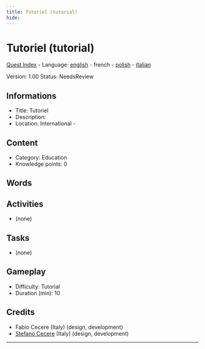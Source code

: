```yaml
---
title: Tutoriel (tutorial)
hide:
---
```


# Tutoriel (tutorial)
[Quest Index](./index.fr.md) - Language: [english](./tutorial.md) - french - [polish](./tutorial.pl.md) - [italian](./tutorial.it.md)

Version: 1.00
Status: NeedsReview

## Informations

- Title: Tutoriel
- Description: 
- Location: International - 
## Content
- Category: Education
- Knowledge points: 0
## Words
## Activities
- (none)

## Tasks
- (none)
## Gameplay
- Difficulty: Tutorial
- Duration (min): 10
## Credits
- Fabio Cecere (Italy) (design, development)
- [Stefano Cecere](https://stefanocecere.com) (Italy) (design, development)

---

